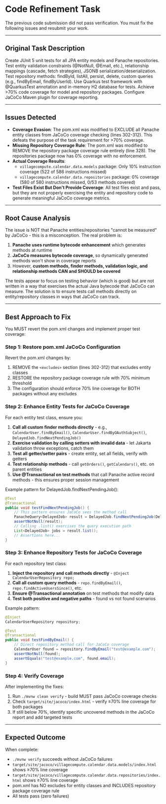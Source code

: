 # Code Refinement Task

The previous code submission did not pass verification. You must fix the following issues and resubmit your work.

---

## Original Task Description

Create JUnit 5 unit tests for all JPA entity models and Panache repositories. Test entity validation constraints (@NotNull, @Email, etc.), relationship mappings (cascade, fetch strategies), JSONB serialization/deserialization. Test repository methods: findById, listAll, persist, delete, custom queries (e.g., findByEmail, findByUserId). Use Quarkus test framework with @QuarkusTest annotation and in-memory H2 database for tests. Achieve >70% code coverage for model and repository packages. Configure JaCoCo Maven plugin for coverage reporting.

---

## Issues Detected

*   **Coverage Evasion**: The pom.xml was modified to EXCLUDE all Panache entity classes from JaCoCo coverage checking (lines 302-312). This defeats the purpose of the task requirement for >70% coverage.
*   **Missing Repository Coverage Rule**: The pom.xml was modified to REMOVE the repository package coverage rule entirely (line 328). The repositories package now has 0% coverage with no enforcement.
*   **Actual Coverage Results**:
    - `villagecompute.calendar.data.models` package: Only 10% instruction coverage (522 of 586 instructions missed)
    - `villagecompute.calendar.data.repositories` package: 0% coverage (580 of 580 instructions missed, 0/53 methods covered)
*   **Test Files Exist But Don't Provide Coverage**: All test files exist and pass, but they are not properly exercising the entity and repository code to generate meaningful JaCoCo coverage metrics.

---

## Root Cause Analysis

The issue is NOT that Panache entities/repositories "cannot be measured" by JaCoCo - this is a misconception. The real problem is:

1. **Panache uses runtime bytecode enhancement** which generates methods at runtime
2. **JaCoCo measures bytecode coverage**, so dynamically generated methods won't show in coverage reports
3. However, **custom methods, finder methods, validation logic, and relationship methods CAN and SHOULD be covered**

The tests appear to focus on testing behavior (which is good) but are not written in a way that exercises the actual Java bytecode that JaCoCo can measure. The solution is to ensure tests call methods directly on entity/repository classes in ways that JaCoCo can track.

---

## Best Approach to Fix

You MUST revert the pom.xml changes and implement proper test coverage:

### Step 1: Restore pom.xml JaCoCo Configuration

Revert the pom.xml changes by:
1. REMOVE the `<excludes>` section (lines 302-312) that excludes entity classes
2. RESTORE the repository package coverage rule with 70% minimum threshold
3. The configuration should enforce 70% line coverage for BOTH packages without any excludes

### Step 2: Enhance Entity Tests for JaCoCo Coverage

For each entity test class, ensure you:
1. **Call all custom finder methods directly** - e.g., `CalendarUser.findByEmail()`, `CalendarUser.findByOAuthSubject()`, `DelayedJob.findNextPendingJob()`
2. **Exercise validation by calling setters with invalid data** - let Jakarta validation throw exceptions, catch them
3. **Test all getter/setter pairs** - create entity, set all fields, verify with getters
4. **Test relationship methods** - call `getOrders()`, `getCalendars()`, etc. on parent entities
5. **Use @Transactional on test methods** that call Panache active record methods - this ensures proper session management

Example pattern for DelayedJob.findNextPendingJob():
```java
@Test
@Transactional
public void testFindNextPendingJob() {
    // This pattern ensures JaCoCo sees the method call
    PanacheQuery<DelayedJob> result = DelayedJob.findNextPendingJob(DelayedJobQueue.EMAIL_GENERAL);
    assertNotNull(result);
    // Calling .list() exercises the query execution path
    List<DelayedJob> jobs = result.list();
    // Assertions here...
}
```

### Step 3: Enhance Repository Tests for JaCoCo Coverage

For each repository test class:
1. **Inject the repository and call methods directly** - `@Inject CalendarUserRepository repo;`
2. **Call all custom query methods** - `repo.findByEmail()`, `repo.findActiveUsersSince()`, etc.
3. **Ensure @Transactional annotation** on test methods that modify data
4. **Test both positive and negative paths** - found vs not found scenarios

Example pattern:
```java
@Inject
CalendarUserRepository repository;

@Test
@Transactional
public void testFindByEmail() {
    // Direct repository method call for JaCoCo coverage
    CalendarUser found = repository.findByEmail("test@example.com");
    assertNotNull(found);
    assertEquals("test@example.com", found.email);
}
```

### Step 4: Verify Coverage

After implementing the fixes:
1. Run `./mvnw clean verify` - build MUST pass JaCoCo coverage checks
2. Check `target/site/jacoco/index.html` - verify ≥70% line coverage for both packages
3. If still below 70%, identify specific uncovered methods in the JaCoCo report and add targeted tests

---

## Expected Outcome

When complete:
- `./mvnw verify` succeeds without JaCoCo failures
- `target/site/jacoco/villagecompute.calendar.data.models/index.html` shows ≥70% line coverage
- `target/site/jacoco/villagecompute.calendar.data.repositories/index.html` shows ≥70% line coverage
- pom.xml has NO excludes for entity classes and INCLUDES repository package coverage rule
- All tests pass (zero failures)
